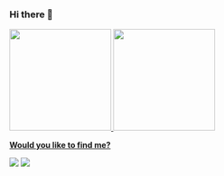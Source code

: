 ### Hi there 👋

<!--
**matheusdearaujo/matheusdearaujo** is a ✨ _special_ ✨ repository because its `README.md` (this file) appears on your GitHub profile.

Here are some ideas to get you started:

- 🔭 I’m currently working on ...
- 🌱 I’m currently learning ...
- 👯 I’m looking to collaborate on ...
- 🤔 I’m looking for help with ...
- 💬 Ask me about ...
- 📫 How to reach me: ...
- 😄 Pronouns: ...
- ⚡ Fun fact: ...
-->

<div>
  <a href="https://github.com/matheusdearaujo">
  <img height="180em" src="https://github-readme-stats.vercel.app/api/top-langs/?username=matheusdearaujo&layout=compact&langs_count=7&theme=dracula"/>
  <img height="180em" src="https://github-readme-stats.vercel.app/api?matheusdearaujo-aqui&show_icons=true&theme=dracula&include_all_commits=true&count_private=true"/>
</div>

**Would you like to find me?**
<div>
  <a href="https://instagram.com/mxtheussouza" target="_blank"><img src="https://img.shields.io/badge/-Instagram-%23E4405F?style=for-the-badge&logo=instagram&logoColor=white"></a>
  <!-- <a href = "mailto:contato@matheusouzadearaujo@gmail.com"><img src="https://img.shields.io/badge/Gmail-D14836?style=for-the-badge&logo=gmail&logoColor=white"></a> -->
  <a href="https://www.linkedin.com/in/matheussouzadearaujo" target="_blank"><img src="https://img.shields.io/badge/-LinkedIn-%230077B5?style=for-the-badge&logo=linkedin&logoColor=white"></a>   
</div>
